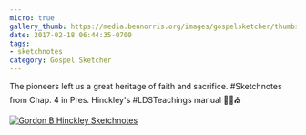 ```yaml
---
micro: true
gallery_thumb: https://media.bennorris.org/images/gospelsketcher/thumbs/hinckley-teachings-4.jpg
date: 2017-02-18 06:44:35-0700
tags:
- sketchnotes
category: Gospel Sketcher
---
```


The pioneers left us a great heritage of faith and sacrifice. #Sketchnotes from Chap. 4 in Pres. Hinckley's #LDSTeachings manual ✍🏼⛪️

[![Gordon B Hinckley Sketchnotes](https://media.bennorris.org/images/gospelsketcher/general/hinckley-teachings-4.jpg)](https://media.bennorris.org/images/gospelsketcher/general/hinckley-teachings-4.jpg)
